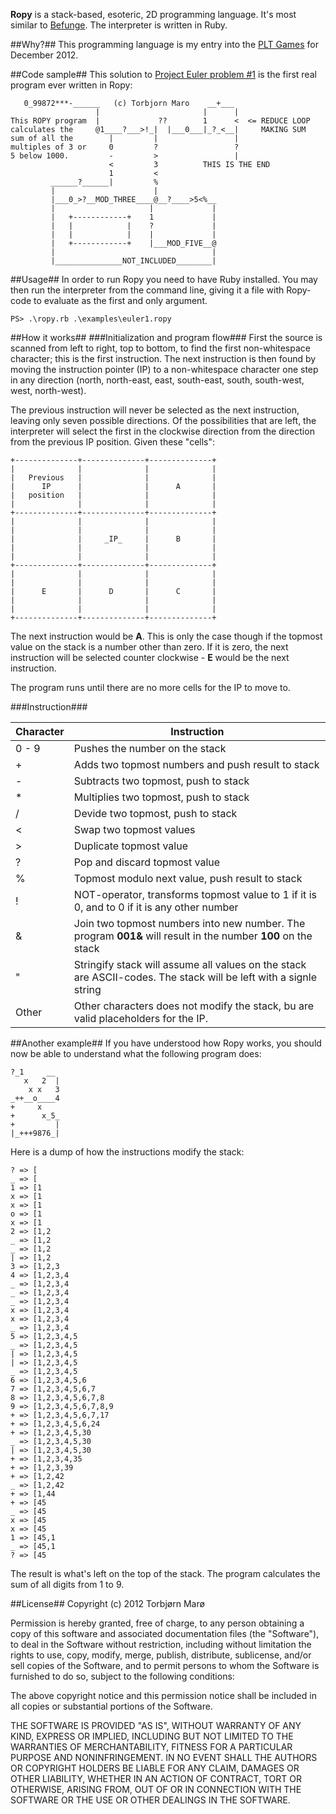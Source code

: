 **Ropy** is a stack-based, esoteric, 2D programming language. It's most similar to [Befunge](http://esolangs.org/wiki/Befunge). The interpreter is written in Ruby.

##Why?##
This programming language is my entry into the [PLT Games](http://www.pltgames.com/) for December 2012.

##Code sample##
This solution to [Project Euler problem #1](http://projecteuler.net/problem=1) is the first real program ever written in Ropy:

       0_99872***-______   (c) Torbjorn Maro    __+___
                       |                       |      |
    This ROPY program  |             ??        1      <  <= REDUCE LOOP
    calculates the     @1____?___>!_|  |___0___|_?_<__|     MAKING SUM
    sum of all the        |         |                 |
    multiples of 3 or     0         ?                 ?
    5 below 1000.         -         >                 |
                          <         3          THIS IS THE END
                          1         <
             ______?______|         %
             |                      |
             |___0_>?__MOD_THREE____@__?____>5<%__
             |                     |             |
             |   +------------+    1             |
             |   |            |    ?             |
             |   |            |    |             |
             |   +------------+    |___MOD_FIVE__@
             |                                   |
             |_______________NOT_INCLUDED________|

##Usage##
In order to run Ropy you need to have Ruby installed. You may then run the interpreter from the command line, giving it a file with Ropy-code to evaluate as the first and only argument.

    PS> .\ropy.rb .\examples\euler1.ropy

##How it works##
###Initialization and program flow###
First the source is scanned from left to right, top to bottom, to find the first non-whitespace character; this is the first instruction. The next instruction is then found by moving the instruction pointer (IP) to a non-whitespace character one step in any direction (north, north-east, east, south-east, south, south-west, west, north-west).

The previous instruction will never be selected as the next instruction, leaving only seven possible directions. Of the possibilities that are left, the interpreter will select the first in the clockwise direction from the direction from the previous IP position. Given these "cells":

    +--------------+--------------+--------------+
    |              |              |              |
    |   Previous   |              |              |
    |      IP      |              |      A       |
    |   position   |              |              |
    |              |              |              |
    +--------------+--------------+--------------+
    |              |              |              |
    |              |              |              |
    |              |     _IP_     |      B       |
    |              |              |              |
    |              |              |              |
    +--------------+--------------+--------------+
    |              |              |              |
    |              |              |              |
    |      E       |      D       |      C       |
    |              |              |              |
    |              |              |              |
    +--------------+--------------+--------------+ 

The next instruction would be **A**. This is only the case though if the topmost value on the stack is a number other than zero. If it is zero, the next instruction will be selected counter clockwise - **E** would be the next instruction.

The program runs until there are no more cells for the IP to move to.

###Instruction###

| Character | Instruction                                       |
| --------- | ------------------------------------------------- |
|   0 - 9   | Pushes the number on the stack                    |
|     +     | Adds two topmost numbers and push result to stack |
|     -     | Subtracts two topmost, push to stack              |
|     *     | Multiplies two topmost, push to stack             |
|     /     | Devide two topmost, push to stack                 |
|     <     | Swap two topmost values                           |
|     >     | Duplicate topmost value                           |
|     ?     | Pop and discard topmost value                     |
|     %     | Topmost modulo next value, push result to stack   |
|     !     | NOT-operator, transforms topmost value to 1 if it is 0, and to 0 if it is any other number           |
|     &     | Join two topmost numbers into new number. The program **001&** will result in the number **100** on the stack          |
|     "     | Stringify stack will assume all values on the stack are ASCII-codes. The stack will be left with a signle string |
|   Other   | Other characters does not modify the stack, bu are valid placeholders for the IP.        |

##Another example##
If you have understood how Ropy works, you should now be able to understand what the following program does:

    ?_1     __
       x   2  |
        x x   3
    _++__o____4
    +     x
    +      x_5_
    +         |
    |_+++9876_|

Here is a dump of how the instructions modify the stack:

    ? => [
    _ => [
    1 => [1
    x => [1
    x => [1
    o => [1
    x => [1
    2 => [1,2
    _ => [1,2
    _ => [1,2
    | => [1,2
    3 => [1,2,3
    4 => [1,2,3,4
    _ => [1,2,3,4
    _ => [1,2,3,4
    _ => [1,2,3,4
    x => [1,2,3,4
    x => [1,2,3,4
    _ => [1,2,3,4
    5 => [1,2,3,4,5
    _ => [1,2,3,4,5
    | => [1,2,3,4,5
    | => [1,2,3,4,5
    _ => [1,2,3,4,5
    6 => [1,2,3,4,5,6
    7 => [1,2,3,4,5,6,7
    8 => [1,2,3,4,5,6,7,8
    9 => [1,2,3,4,5,6,7,8,9
    + => [1,2,3,4,5,6,7,17
    + => [1,2,3,4,5,6,24
    + => [1,2,3,4,5,30
    _ => [1,2,3,4,5,30
    | => [1,2,3,4,5,30
    + => [1,2,3,4,35
    + => [1,2,3,39
    + => [1,2,42
    _ => [1,2,42
    + => [1,44
    + => [45
    _ => [45
    x => [45
    x => [45
    1 => [45,1
    _ => [45,1
    ? => [45

The result is what's left on the top of the stack. The program calculates the sum of all digits from 1 to 9.

##License##
Copyright (c) 2012 Torbjørn Marø

Permission is hereby granted, free of charge, to any person obtaining a copy of this software and associated documentation files (the "Software"), to deal in the Software without restriction, including without limitation the rights to use, copy, modify, merge, publish, distribute, sublicense, and/or sell copies of the Software, and to permit persons to whom the Software is furnished to do so, subject to the following conditions:

The above copyright notice and this permission notice shall be included in all copies or substantial portions of the Software.

THE SOFTWARE IS PROVIDED "AS IS", WITHOUT WARRANTY OF ANY KIND, EXPRESS OR IMPLIED, INCLUDING BUT NOT LIMITED TO THE WARRANTIES OF MERCHANTABILITY, FITNESS FOR A PARTICULAR PURPOSE AND NONINFRINGEMENT. IN NO EVENT SHALL THE AUTHORS OR COPYRIGHT HOLDERS BE LIABLE FOR ANY CLAIM, DAMAGES OR OTHER LIABILITY, WHETHER IN AN ACTION OF CONTRACT, TORT OR OTHERWISE, ARISING FROM, OUT OF OR IN CONNECTION WITH THE SOFTWARE OR THE USE OR OTHER DEALINGS IN THE SOFTWARE.

